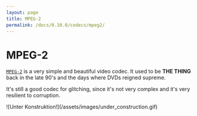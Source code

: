 ```yaml
---
layout: page
title: MPEG-2
permalink: /docs/0.10.0/codecs/mpeg2/
---
```


# MPEG-2

[`MPEG-2`](https://en.wikipedia.org/wiki/MPEG-2) is a very simple and
beautiful video codec. It used to be **THE THING** back in the late
90's and the days where DVDs reigned supreme.

It's still a good codec for glitching, since it's not very complex and
it's very resilient to corruption.

<p markdown="1" class="centered">
![Unter Konstruktion!](/assets/images/under_construction.gif)
</p>
